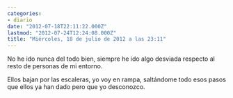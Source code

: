 ```yaml
---
categories:
- diario
date: "2012-07-18T22:11:22.000Z"
lastmod: "2012-07-24T12:24:08.000Z"
title: "Miércoles, 18 de julio de 2012 a las 23:11"
---
```


No he ido nunca del todo bien, siempre he ido algo desviada respecto al resto de personas de mi entorno.

Ellos bajan por las escaleras, yo voy en rampa, saltándome todo esos pasos que ellos ya han dado pero que yo desconozco.